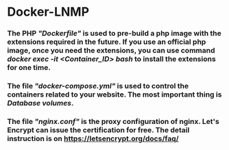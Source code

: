 # Docker-LNMP  
### The PHP ***"Dockerfile"*** is used to pre-build a php image with the extensions required in the future. If you use an official php image, once you need the extensions, you can use command ***docker exec -it <Container_ID> bash*** to install the extensions for one time.  
### The file ***"docker-compose.yml"*** is used to control the containers related to your website. The most important thing is ***Database volumes***.
### The file ***"nginx.conf"*** is the proxy configuration of nginx. Let's Encrypt can issue the certification for free. The detail instruction is on <https://letsencrypt.org/docs/faq/>
